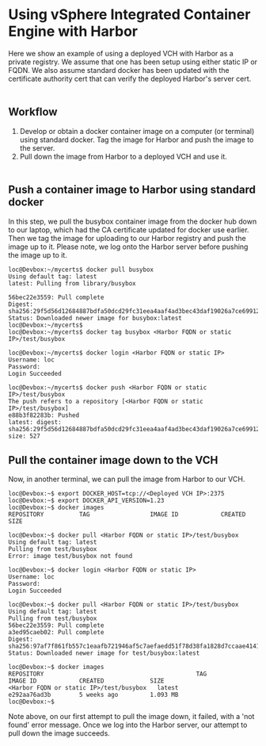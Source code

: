 # Using vSphere Integrated Container Engine with Harbor

Here we show an example of using a deployed VCH with Harbor as a private registry.  We assume that one has been setup using either static IP or FQDN.  We also assume standard docker has been updated with the certificate authority cert that can verify the deployed Harbor's server cert.
<br><br>

## Workflow

1. Develop or obtain a docker container image on a computer (or terminal) using standard docker.  Tag the image for Harbor and push the image to the server.
2. Pull down the image from Harbor to a deployed VCH and use it.
<br><br>

## Push a container image to Harbor using standard docker

In this step, we pull the busybox container image from the docker hub down to our laptop, which had the CA certificate updated for docker use earlier.  Then we tag the image for uploading to our Harbor registry and push the image up to it.  Please note, we log onto the Harbor server before pushing the image up to it.

```
loc@Devbox:~/mycerts$ docker pull busybox
Using default tag: latest
latest: Pulling from library/busybox

56bec22e3559: Pull complete 
Digest: sha256:29f5d56d12684887bdfa50dcd29fc31eea4aaf4ad3bec43daf19026a7ce69912
Status: Downloaded newer image for busybox:latest
loc@Devbox:~/mycerts$ 
loc@Devbox:~/mycerts$ docker tag busybox <Harbor FQDN or static IP>/test/busybox

loc@Devbox:~/mycerts$ docker login <Harbor FQDN or static IP>
Username: loc
Password: 
Login Succeeded

loc@Devbox:~/mycerts$ docker push <Harbor FQDN or static IP>/test/busybox
The push refers to a repository [<Harbor FQDN or static IP>/test/busybox]
e88b3f82283b: Pushed 
latest: digest: sha256:29f5d56d12684887bdfa50dcd29fc31eea4aaf4ad3bec43daf19026a7ce69912 size: 527
```

## Pull the container image down to the VCH

Now, in another terminal, we can pull the image from Harbor to our VCH.

```
loc@Devbox:~$ export DOCKER_HOST=tcp://<Deployed VCH IP>:2375
loc@Devbox:~$ export DOCKER_API_VERSION=1.23
loc@Devbox:~$ docker images
REPOSITORY          TAG                 IMAGE ID            CREATED             SIZE

loc@Devbox:~$ docker pull <Harbor FQDN or static IP>/test/busybox
Using default tag: latest
Pulling from test/busybox
Error: image test/busybox not found

loc@Devbox:~$ docker login <Harbor FQDN or static IP>
Username: loc
Password: 
Login Succeeded

loc@Devbox:~$ docker pull <Harbor FQDN or static IP>/test/busybox
Using default tag: latest
Pulling from test/busybox
56bec22e3559: Pull complete 
a3ed95caeb02: Pull complete 
Digest: sha256:97af7f861fb557c1eaafb721946af5c7aefaedd51f78d38fa1828d7ccaae4141
Status: Downloaded newer image for test/busybox:latest

loc@Devbox:~$ docker images
REPOSITORY                                           TAG                 IMAGE ID            CREATED             SIZE
<Harbor FQDN or static IP>/test/busybox   latest              e292aa76ad3b        5 weeks ago         1.093 MB
loc@Devbox:~$ 
```

Note above, on our first attempt to pull the image down, it failed, with a 'not found' error message.  Once we log into the Harbor server, our attempt to pull down the image succeeds.